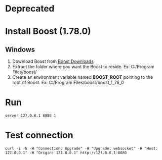# Deprecated

# Install Boost (1.78.0)
## Windows
1. Download Boost from [Boost Downloads](https://www.boost.org/users/download/)
2. Extract the folder where you want the Boost to reside. Ex: C:/Program Files/boost/
3. Create an environment variable named **BOOST_ROOT** pointing to the root of Boost. Ex: C:/Program Files/boost/boost_1_78_0

# Run
```shell
server 127.0.0.1 8080 1
```

# Test connection
```shell
curl -i -N -H "Connection: Upgrade" -H "Upgrade: websocket" -H "Host: 127.0.0.1" -H "Origin: 127.0.0.1" http://127.0.0.1:8080
```